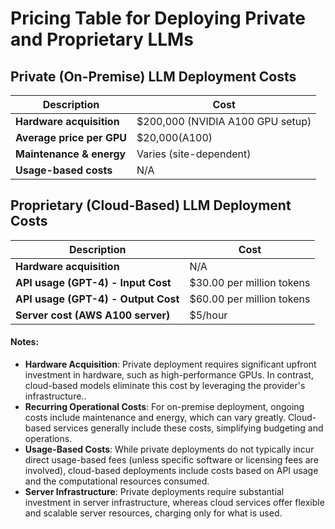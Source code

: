 # Pricing Table for Deploying Private and Proprietary LLMs

## Private (On-Premise) LLM Deployment Costs
| Description                       | Cost                                 |
|-----------------------------------|--------------------------------------|
| **Hardware acquisition**          | $200,000 (NVIDIA A100 GPU setup)     |
| **Average price per GPU**         | $20,000(A100)                        |
| **Maintenance & energy**          | Varies (site-dependent)              |
| **Usage-based costs**             | N/A                                  |


## Proprietary (Cloud-Based) LLM Deployment Costs
| Description                        | Cost                                  |
|------------------------------------|---------------------------------------|
| **Hardware acquisition**           | N/A                                   |
| **API usage (GPT-4) - Input Cost** | $30.00 per million tokens             |
| **API usage (GPT-4) - Output Cost**| $60.00 per million tokens             |
| **Server cost (AWS A100 server)**  | $5/hour          |



#### Notes:
- **Hardware Acquisition**: Private deployment requires significant upfront investment in hardware, such as high-performance GPUs. In contrast, cloud-based models eliminate this cost by leveraging the provider's infrastructure..
- **Recurring Operational Costs**: For on-premise deployment, ongoing costs include maintenance and energy, which can vary greatly. Cloud-based services generally include these costs, simplifying budgeting and operations.
- **Usage-Based Costs**: While private deployments do not typically incur direct usage-based fees (unless specific software or licensing fees are involved), cloud-based deployments include costs based on API usage and the computational resources consumed.
- **Server Infrastructure**: Private deployments require substantial investment in server infrastructure, whereas cloud services offer flexible and scalable server resources, charging only for what is used.